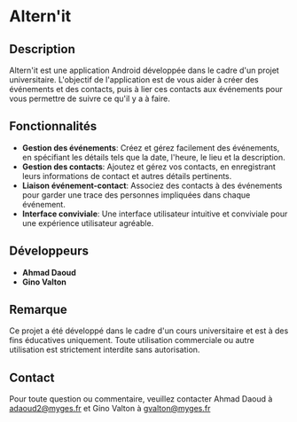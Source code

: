 # Altern'it

## Description
Altern'it est une application Android développée dans le cadre d'un projet universitaire. L'objectif de l'application est de vous aider à créer des événements et des contacts, puis à lier ces contacts aux événements pour vous permettre de suivre ce qu'il y a à faire.

## Fonctionnalités
- **Gestion des événements**: Créez et gérez facilement des événements, en spécifiant les détails tels que la date, l'heure, le lieu et la description.
- **Gestion des contacts**: Ajoutez et gérez vos contacts, en enregistrant leurs informations de contact et autres détails pertinents.
- **Liaison événement-contact**: Associez des contacts à des événements pour garder une trace des personnes impliquées dans chaque événement.
- **Interface conviviale**: Une interface utilisateur intuitive et conviviale pour une expérience utilisateur agréable.

## Développeurs
- **Ahmad Daoud**
- **Gino Valton**

## Remarque
Ce projet a été développé dans le cadre d'un cours universitaire et est à des fins éducatives uniquement. Toute utilisation commerciale ou autre utilisation est strictement interdite sans autorisation.

## Contact
Pour toute question ou commentaire, veuillez contacter Ahmad Daoud à adaoud2@myges.fr et Gino Valton à gvalton@myges.fr
